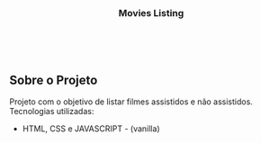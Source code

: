 <br />
<p align="center">

  <h3 align="center">Movies Listing</h3>
  <br>
  <br>
  <br>
</p>

## Sobre o Projeto

Projeto com o objetivo de listar filmes assistidos e não assistidos.
<br>
Tecnologias utilizadas:
* HTML, CSS e JAVASCRIPT - (vanilla)